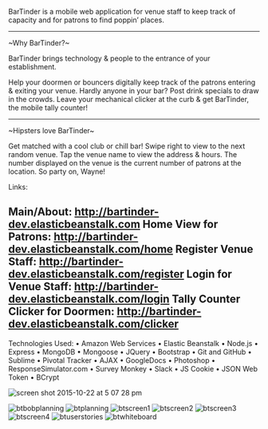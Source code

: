 BarTinder is a mobile web application for venue staff to keep track of capacity and for patrons to find poppin’ places.

----------------------

  ~Why BarTinder?~   

BarTinder brings technology & people to the entrance of your establishment.

Help your doormen or bouncers digitally keep track of the patrons entering & exiting your venue. Hardly anyone in your bar? Post drink specials to draw in the crowds. Leave your mechanical clicker at the curb & get BarTinder, the mobile tally counter!

----------------------

  ~Hipsters love BarTinder~
  

Get matched with a cool club or chill bar! Swipe right to view to the next random venue. Tap the venue name to view the address & hours. The number displayed on the venue is the current number of patrons at the location. So party on, Wayne! 


Links:

Main/About: http://bartinder-dev.elasticbeanstalk.com
Home View for Patrons: http://bartinder-dev.elasticbeanstalk.com/home
Register Venue Staff: http://bartinder-dev.elasticbeanstalk.com/register
Login for Venue Staff: http://bartinder-dev.elasticbeanstalk.com/login
Tally Counter Clicker for Doormen: http://bartinder-dev.elasticbeanstalk.com/clicker
 ------------------------------------
   Technologies Used:
      •       Amazon Web Services
      •       Elastic Beanstalk
      •       Node.js
      •       Express
      •       MongoDB
      •       Mongoose
      •       JQuery
      •       Bootstrap
      •       Git and GitHub
      •       Sublime
      •       Pivotal Tracker
      •       AJAX
      •       GoogleDocs
      •       Photoshop
      •       ResponseSimulator.com
      •       Survey Monkey
      •       Slack
      •       JS Cookie
      •       JSON Web Token
      •       BCrypt

![screen shot 2015-10-22 at 5 07 28 pm](https://cloud.githubusercontent.com/assets/13277130/10679633/8531efb0-78df-11e5-9480-204c17179431.png)

![btbobplanning](https://cloud.githubusercontent.com/assets/13277130/10675734/7cb9a174-78c7-11e5-8bcb-07ad05f1c9df.JPG)
![btplanning](https://cloud.githubusercontent.com/assets/13277130/10675732/7cb831e0-78c7-11e5-9481-c4695db20894.JPG)
![btscreen1](https://cloud.githubusercontent.com/assets/13277130/10675735/7cb9c744-78c7-11e5-9fda-115cd63e2ba8.JPG)
![btscreen2](https://cloud.githubusercontent.com/assets/13277130/10675731/7cb74b2c-78c7-11e5-96e0-6186bb95753d.JPG)
![btscreen3](https://cloud.githubusercontent.com/assets/13277130/10675733/7cb98e64-78c7-11e5-8b5c-f70dd87e27c3.JPG)
![btscreen4](https://cloud.githubusercontent.com/assets/13277130/10675736/7cbec014-78c7-11e5-9de6-bfd37863c0c0.JPG)
![btuserstories](https://cloud.githubusercontent.com/assets/13277130/10675737/7cc11706-78c7-11e5-9b08-1e92b726921d.JPG)
![btwhiteboard](https://cloud.githubusercontent.com/assets/13277130/10675738/7cc74676-78c7-11e5-9ca7-e38fc8767797.JPG)

